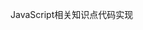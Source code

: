 <!--
 * @Description: 
 * @Author: Hexon
 * @Date: 2021-06-18 11:16:03
 * @LastEditors: Hexon
 * @LastEditTime: 2021-06-18 11:17:29
-->
JavaScript相关知识点代码实现
